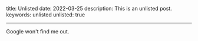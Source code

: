 title: Unlisted
date: 2022-03-25
description: This is an unlisted post.
keywords: unlisted
unlisted: true

---

Google won't find me out.
